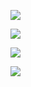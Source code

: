 
![](https://github.com/INNO-MAKER/Images-Folder/raw/main/1000BASE-T1-TX/1000BASE-T1-TX.jpg)

![](https://github.com/INNO-MAKER/Images-Folder/raw/main/1000BASE-T1-TX/1000-4.jpg)

![](https://github.com/INNO-MAKER/Images-Folder/raw/main/1000BASE-T1-TX/1000-5.jpg)

![](https://github.com/INNO-MAKER/Images-Folder/raw/main/1000BASE-T1-TX/1000-6.jpg)
